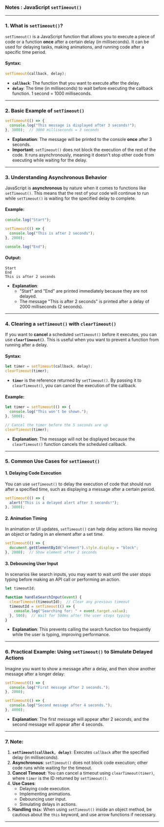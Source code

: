 ### **Notes : JavaScript `setTimeout()`**
---

### **1. What is `setTimeout()`?**

`setTimeout()` is a JavaScript function that allows you to execute a piece of code or a function **once** after a certain delay (in milliseconds). It can be used for delaying tasks, making animations, and running code after a specific time period.

#### **Syntax**:
```javascript
setTimeout(callback, delay);
```

- **`callback`**: The function that you want to execute after the delay.
- **`delay`**: The time (in milliseconds) to wait before executing the callback function. 1 second = 1000 milliseconds.

---

### **2. Basic Example of `setTimeout()`**

```javascript
setTimeout(() => {
  console.log("This message is displayed after 3 seconds!");
}, 3000);  // 3000 milliseconds = 3 seconds
```

- **Explanation**: The message will be printed to the console **once** after 3 seconds.
- **Important**: `setTimeout()` does not block the execution of the rest of the code. It runs asynchronously, meaning it doesn't stop other code from executing while waiting for the delay.

---

### **3. Understanding Asynchronous Behavior**

JavaScript is **asynchronous** by nature when it comes to functions like `setTimeout()`. This means that the rest of your code will continue to run while `setTimeout()` is waiting for the specified delay to complete.

#### Example:

```javascript
console.log("Start");

setTimeout(() => {
  console.log("This is after 2 seconds");
}, 2000);

console.log("End");
```

#### **Output**:
```
Start
End
This is after 2 seconds
```

- **Explanation**: 
  - "Start" and "End" are printed immediately because they are not delayed.
  - The message "This is after 2 seconds" is printed after a delay of 2000 milliseconds (2 seconds).

---

### **4. Clearing a `setTimeout()` with `clearTimeout()`**

If you want to **cancel** a scheduled `setTimeout()` before it executes, you can use **`clearTimeout()`**. This is useful when you want to prevent a function from running after a delay.

#### Syntax:
```javascript
let timer = setTimeout(callback, delay);
clearTimeout(timer);
```

- **`timer`** is the reference returned by `setTimeout()`. By passing it to `clearTimeout()`, you can cancel the execution of the callback.

#### Example:

```javascript
let timer = setTimeout(() => {
  console.log("This won't be shown.");
}, 5000);

// Cancel the timer before the 5 seconds are up
clearTimeout(timer);
```

- **Explanation**: The message will not be displayed because the `clearTimeout()` function cancels the scheduled callback.

---

### **5. Common Use Cases for `setTimeout()`**

#### **1. Delaying Code Execution**

You can use `setTimeout()` to delay the execution of code that should run after a specified time, such as displaying a message after a certain period.

```javascript
setTimeout(() => {
  alert("This is a delayed alert after 3 seconds!");
}, 3000);
```

#### **2. Animation Timing**

In animation or UI updates, `setTimeout()` can help delay actions like moving an object or fading in an element after a set time.

```javascript
setTimeout(() => {
  document.getElementById("element").style.display = "block";
}, 2000);  // Show element after 2 seconds
```

#### **3. Debouncing User Input**

In scenarios like search inputs, you may want to wait until the user stops typing before making an API call or performing an action.

```javascript
let timeoutId;

function handleSearchInput(event) {
  clearTimeout(timeoutId);  // Clear any previous timeout
  timeoutId = setTimeout(() => {
    console.log("Searching for: " + event.target.value);
  }, 500);  // Wait for 500ms after the user stops typing
}
```

- **Explanation**: This prevents calling the search function too frequently while the user is typing, improving performance.

---

### **6. Practical Example: Using `setTimeout()` to Simulate Delayed Actions**

Imagine you want to show a message after a delay, and then show another message after a longer delay:

```javascript
setTimeout(() => {
  console.log("First message after 2 seconds.");
}, 2000);

setTimeout(() => {
  console.log("Second message after 4 seconds.");
}, 4000);
```

- **Explanation**: The first message will appear after 2 seconds, and the second message will appear after 4 seconds.

---

### **7. Note:**

1. **`setTimeout(callback, delay)`**: Executes `callback` after the specified delay (in milliseconds).
2. **Asynchronous**: `setTimeout()` does not block code execution; other code runs while waiting for the timeout.
3. **Cancel Timeout**: You can cancel a timeout using `clearTimeout(timer)`, where `timer` is the ID returned by `setTimeout()`.
4. **Use Cases**:
   - Delaying code execution.
   - Implementing animations.
   - Debouncing user input.
   - Simulating delays in actions.
5. **Handling `this`**: When using `setTimeout()` inside an object method, be cautious about the `this` keyword, and use arrow functions if necessary.

---
